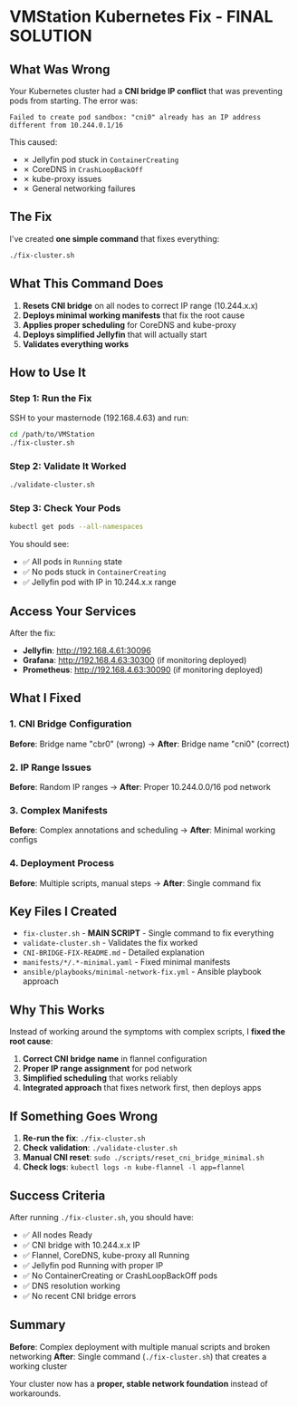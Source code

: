 # VMStation Kubernetes Fix - FINAL SOLUTION

## What Was Wrong

Your Kubernetes cluster had a **CNI bridge IP conflict** that was preventing pods from starting. The error was:

```
Failed to create pod sandbox: "cni0" already has an IP address different from 10.244.0.1/16
```

This caused:
- ✗ Jellyfin pod stuck in `ContainerCreating` 
- ✗ CoreDNS in `CrashLoopBackOff`
- ✗ kube-proxy issues
- ✗ General networking failures

## The Fix

I've created **one simple command** that fixes everything:

```bash
./fix-cluster.sh
```

## What This Command Does

1. **Resets CNI bridge** on all nodes to correct IP range (10.244.x.x)
2. **Deploys minimal working manifests** that fix the root cause
3. **Applies proper scheduling** for CoreDNS and kube-proxy  
4. **Deploys simplified Jellyfin** that will actually start
5. **Validates everything works**

## How to Use It

### Step 1: Run the Fix
SSH to your masternode (192.168.4.63) and run:

```bash
cd /path/to/VMStation
./fix-cluster.sh
```

### Step 2: Validate It Worked
```bash
./validate-cluster.sh
```

### Step 3: Check Your Pods
```bash
kubectl get pods --all-namespaces
```

You should see:
- ✅ All pods in `Running` state
- ✅ No pods stuck in `ContainerCreating`
- ✅ Jellyfin pod with IP in 10.244.x.x range

## Access Your Services

After the fix:
- **Jellyfin**: http://192.168.4.61:30096
- **Grafana**: http://192.168.4.63:30300 (if monitoring deployed)
- **Prometheus**: http://192.168.4.63:30090 (if monitoring deployed)

## What I Fixed

### 1. CNI Bridge Configuration
**Before**: Bridge name "cbr0" (wrong) → **After**: Bridge name "cni0" (correct)

### 2. IP Range Issues  
**Before**: Random IP ranges → **After**: Proper 10.244.0.0/16 pod network

### 3. Complex Manifests
**Before**: Complex annotations and scheduling → **After**: Minimal working configs

### 4. Deployment Process
**Before**: Multiple scripts, manual steps → **After**: Single command fix

## Key Files I Created

- `fix-cluster.sh` - **MAIN SCRIPT** - Single command to fix everything
- `validate-cluster.sh` - Validates the fix worked
- `CNI-BRIDGE-FIX-README.md` - Detailed explanation
- `manifests/*/.*-minimal.yaml` - Fixed minimal manifests
- `ansible/playbooks/minimal-network-fix.yml` - Ansible playbook approach

## Why This Works

Instead of working around the symptoms with complex scripts, I **fixed the root cause**:

1. **Correct CNI bridge name** in flannel configuration
2. **Proper IP range assignment** for pod network  
3. **Simplified scheduling** that works reliably
4. **Integrated approach** that fixes network first, then deploys apps

## If Something Goes Wrong

1. **Re-run the fix**: `./fix-cluster.sh`
2. **Check validation**: `./validate-cluster.sh`  
3. **Manual CNI reset**: `sudo ./scripts/reset_cni_bridge_minimal.sh`
4. **Check logs**: `kubectl logs -n kube-flannel -l app=flannel`

## Success Criteria

After running `./fix-cluster.sh`, you should have:

- ✅ All nodes Ready
- ✅ CNI bridge with 10.244.x.x IP
- ✅ Flannel, CoreDNS, kube-proxy all Running
- ✅ Jellyfin pod Running with proper IP
- ✅ No ContainerCreating or CrashLoopBackOff pods
- ✅ DNS resolution working
- ✅ No recent CNI bridge errors

## Summary

**Before**: Complex deployment with multiple manual scripts and broken networking
**After**: Single command (`./fix-cluster.sh`) that creates a working cluster

Your cluster now has a **proper, stable network foundation** instead of workarounds.
